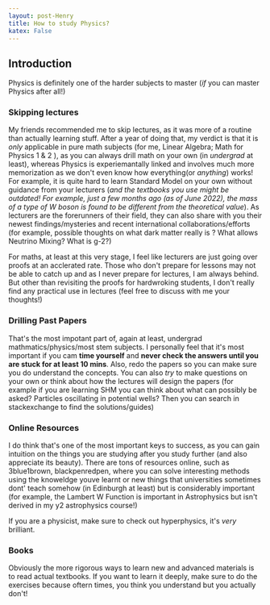```yaml
---
layout: post-Henry
title: How to study Physics?
katex: False
---
```

## Introduction
Physics is definitely one of the harder subjects to master (_if_ you can master Physics after all!) 

### Skipping lectures
My friends recommended me to skip lectures, as it was more of a routine than actually learning stuff. After a year of doing that, my verdict is that it is _only_ applicable in pure math subjects (for me, Linear Algebra; Math for Physics 1 & 2 ), as you can always drill math on your own (in _undergrad_ at least), whereas Physics is experiemantally linked and involves much more memorization as we don't even know how everything(or _anything_) works! For example, it is quite hard to learn Standard Model on your own without guidance from your lecturers (_and the textbooks you use might be outdated! For example, just a few months ago (as of June 2022), the mass of a type of W boson is found to be different from the theoretical value_). As lecturers are the forerunners of their field, they can also share with you their newest findings/mysteries and recent international collaborations/efforts (for example, possible thoughts on what dark matter really is ? What allows Neutrino Mixing? What is g-2?) 

For maths, at least at this very stage, I feel like lecturers are just going over proofs at an acclerated rate. Those who don't prepare for lessons may not be able to catch up and as I never prepare for lectures, I am always behind. But other than revisiting the proofs for hardwroking students, I don't really find any practical use in lectures (feel free to discuss with me your thoughts!)

### Drilling Past Papers
That's the most impotant part of, again at least, undergrad mathmatics/physics/most stem subjects. I personally feel that it's most important if you cam **time yourself** and **never check the answers until you are stuck for at least 10 mins**. Also, redo the papers so you can make sure you do understand the concepts. You can also _try_ to make questions on your own or think about how the lectures will design the papers (for example if you are learning SHM you can think about what can possibly be asked? Particles oscillating in potential wells? Then you can search in stackexchange to find the solutions/guides)  


### Online Resources
I do think that's one of the most important keys to success, as you can gain intuition on the things you are studying after you study further (and also appreciate its beauty). There are tons of resources online, such as 3blue1brown, blackpenredpen, where you can solve interesting methods using the knoweldge youve learnt or new things that universities sometimes dont' teach somehow (in Edinburgh at least) but is considerably important (for example, the Lambert W Function is important in Astrophysics but isn't derived in my y2 astrophysics course!) 

If you are a physicist, make sure to check out hyperphysics, it's _very_ brilliant.


### Books
Obviously the more rigorous ways to learn new and advanced materials is to read actual textbooks. If you want to learn it deeply, make sure to do the exercises because oftern times, you think you understand but you actually don't!

